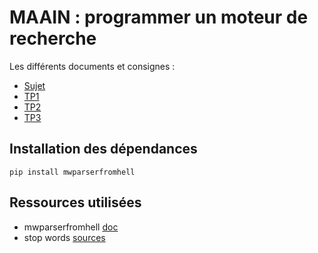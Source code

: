 # MAAIN : programmer un moteur de recherche

Les différents documents et consignes :
- [Sujet](docs/moteur.pdf)
- [TP1](docs/tp1.pdf)
- [TP2](docs/tp2.pdf)
- [TP3](docs/tp3.pdf)

## Installation des dépendances

```
pip install mwparserfromhell
```

## Ressources utilisées

- mwparserfromhell [doc](https://mwparserfromhell.readthedocs.io/en/latest/api/mwparserfromhell.html)
- stop words [sources](https://www.kaggle.com/datasets/heeraldedhia/stop-words-in-28-languages?resource=download&select=french.txt)